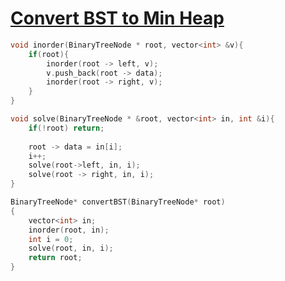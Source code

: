 # [Convert BST to Min Heap](https://www.codingninjas.com/codestudio/problems/convert-bst-to-min-heap_920498?leftPanelTab=0)

```cpp
void inorder(BinaryTreeNode * root, vector<int> &v){
    if(root){
        inorder(root -> left, v);
        v.push_back(root -> data);
        inorder(root -> right, v);
    }
}

void solve(BinaryTreeNode * &root, vector<int> in, int &i){
    if(!root) return;
    
    root -> data = in[i];
    i++;
    solve(root->left, in, i);
    solve(root -> right, in, i);
}

BinaryTreeNode* convertBST(BinaryTreeNode* root)
{
    vector<int> in;
    inorder(root, in);
    int i = 0;
    solve(root, in, i);
    return root;
}
```